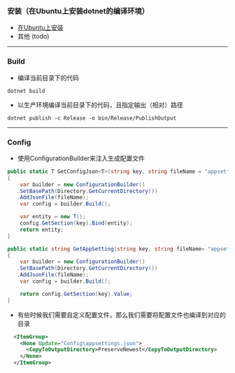 ### 安装（在Ubuntu上安装dotnet的编译环境）
- [在Ubuntu上安装](https://www.microsoft.com/net/download/linux-package-manager/ubuntu16-04/sdk-current)
- 其他 (todo)
---
### Build
- 编译当前目录下的代码
```
dotnet build 
```
- 以生产环境编译当前目录下的代码，且指定输出（相对）路径
```
dotnet publish -c Release -o bin/Release/PublishOutput
```
---
### Config
- 使用ConfigurationBuilder来注入生成配置文件
```C#
public static T GetConfigJson<T>(string key, string fileName = "appsettings.json") where T : class, new()
{
    var builder = new ConfigurationBuilder()
   .SetBasePath(Directory.GetCurrentDirectory())
   .AddJsonFile(fileName);
    var config = builder.Build();

    var entity = new T();
    config.GetSection(key).Bind(entity);
    return entity;
}

public static string GetAppSetting(string key, string fileName= "appsettings.json")
{
    var builder = new ConfigurationBuilder()
   .SetBasePath(Directory.GetCurrentDirectory())
   .AddJsonFile(fileName);
    var config = builder.Build();

    return config.GetSection(key).Value;
}
```
- 有些时候我们需要自定义配置文件，那么我们需要将配置文件也编译到对应的目录
```xml
  <ItemGroup>
    <None Update="Config\appsettings.json">
      <CopyToOutputDirectory>PreserveNewest</CopyToOutputDirectory>
    </None>
  </ItemGroup>
```
